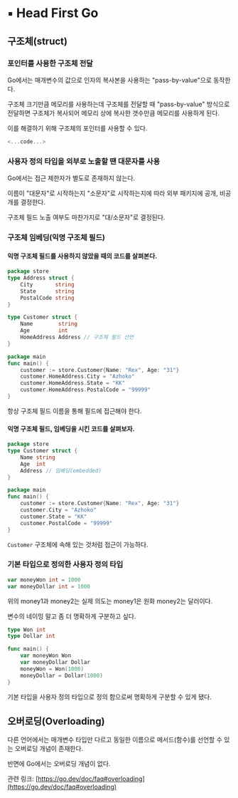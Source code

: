 # ▪️ Head First Go

## 구조체(struct) <a href="#go-struct" id="go-struct"></a>

### 포인터를 사용한 구조체 전달 <a href="#go-struct-pointer" id="go-struct-pointer"></a>

Go에서는 매개변수의 값으로 인자의 복사본을 사용하는 "pass-by-value"으로 동작한다.

구조체 크기만큼 메모리를 사용하는데 구조체를 전달할 때 "pass-by-value" 방식으로 전달하면 구조체가 복사되어 메모리 상에 복사한 갯수만큼 메모리를 사용하게 된다.

이를 해결하기 위해 구조체의 포인터를 사용할 수 있다.

```go
<...code...>
```



### 사용자 정의 타입을 외부로 노출할 땐 대문자를 사용 <a href="#go-struct-customtype" id="go-struct-customtype"></a>

Go에서는 접근 제한자가 별도로 존재하지 않는다.

이름이 "대문자"로 시작하는지 "소문자"로 시작하는지에 따라 외부 패키지에 공개, 비공개를 결정한다.

구조체 필드 노출 여부도 마찬가지로 "대/소문자"로 결정된다.



### 구조체 임베딩(익명 구조체 필드) <a href="#go-struct-anonymous" id="go-struct-anonymous"></a>

#### 익명 구조체 필드를 사용하지 않았을 때의 코드를 살펴본다.

```go
package store
type Address struct {
    City       string
    State      string
    PostalCode string
}

type Customer struct {
    Name        string
    Age         int
    HomeAddress Address // 구조체 필드 선언
}

package main
func main() {
    customer := store.Customer{Name: "Rex", Age: "31"}
    customer.HomeAddress.City = "Azhoko"
    customer.HomeAddress.State = "KK"
    customer.HomeAddress.PostalCode = "99999"
}

```

항상 구조체 필드 이름을 통해 필드에 접근해야 한다.

#### 익명 구조체 필드, 임베딩을 시킨 코드를 살펴보자.

```go
package store
type Customer struct {
    Name string
    Age  int
    Address // 임베딩(embedded)
}

package main
func main() {
    customer := store.Customer{Name: "Rex", Age: "31"}
    customer.City = "Azhoko"
    customer.State = "KK"
    customer.PostalCode = "99999"    
}
```

`Customer` 구조체에 속해 있는 것처럼 접근이 가능하다.



### 기본 타입으로 정의한 사용자 정의 타입

```go
var moneyWon int = 1000
var moneyDollar int = 1000
```

위의 money1과 money2는 실제 의도는 money1은 원화 money2는 달러이다.

변수의 네이밍 말고 좀 더 명확하게 구분하고 싶다.

```go
type Won int
type Dollar int

func main() {
    var moneyWon Won
    var moneyDollar Dollar
    moneyWon = Won(1000)
    moneyDollar = Dollar(1000)
}
```

기본 타입을 사용자 정의 타입으로 정의 함으로써 명확하게 구분할 수 있게 됐다.



## 오버로딩(Overloading)

다른 언어에서는 매개변수 타입만 다르고 동일한 이름으로 메서드(함수)를 선언할 수 있는 오버로딩 개념이 존재한다.

반면에 Go에서는 오버로딩 개념이 없다.

관련 링크: [https://go.dev/doc/faq#overloading](https://go.dev/doc/faq#overloading)
